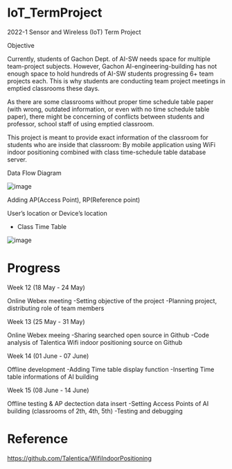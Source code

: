 # IoT_TermProject
2022-1 Sensor and Wireless (IoT) Term Project

Objective

Currently, students of Gachon Dept. of AI-SW needs space for multiple team-project subjects. 
However, Gachon AI-engineering-building has not enough space to hold hundreds of AI-SW students progressing 6+ team projects each. 
This is why students are conducting team project meetings in emptied classrooms these days.

As there are some classrooms without proper time schedule table paper (with wrong, outdated information, or even with no time schedule table paper), there might be concerning of conflicts between students and professor, school staff of using emptied classroom.

This project is meant to provide exact information of the classroom for students who are inside that classroom: By mobile application using WiFi indoor positioning combined with class time-schedule table database server.


Data Flow Diagram


![image](https://user-images.githubusercontent.com/90828283/173230080-c42c6a2d-e88b-486a-8d0e-88bec8b60e32.png)

Adding AP(Access Point), RP(Reference point)

User’s location or Device’s location

+ Class Time Table



 ![image](https://user-images.githubusercontent.com/90828283/173230085-e0ff717e-75a9-4f86-8cd5-52044b217f6f.png)
 
 
 # Progress
 
 Week 12 (18 May - 24 May)
 
 Online Webex meeting
 -Setting objective of the project
 -Planning project, distributing role of team members

 Week 13 (25 May - 31 May)
 
 Online Webex meeing
 -Sharing searched open source in Github
 -Code analysis of Talentica Wifi indoor positioning source on Github
 
 Week 14 (01 June - 07 June)
 
 Offline development
 -Adding Time table display function
 -Inserting Time table informations of AI building
 
 Week 15 (08 June - 14 June)
 
 Offline testing & AP dectection data insert
 -Setting Access Points of AI building (classrooms of 2th, 4th, 5th)
 -Testing and debugging


# Reference

https://github.com/Talentica/WifiIndoorPositioning
